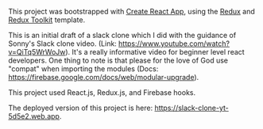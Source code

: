 This project was bootstrapped with [Create React App](https://github.com/facebook/create-react-app), using the [Redux](https://redux.js.org/) and [Redux Toolkit](https://redux-toolkit.js.org/) template.

This is an initial draft of a slack clone which I did with the guidance of Sonny's Slack clone video. (Link: https://www.youtube.com/watch?v=QiTq5WrWoJw). It's a really informative video for beginner level react developers. One thing to note is that please for the love of God use "compat" when importing the modules (Docs: https://firebase.google.com/docs/web/modular-upgrade).

This project used React.js, Redux.js, and Firebase hooks.

The deployed version of this project is here: https://slack-clone-yt-5d5e2.web.app.
